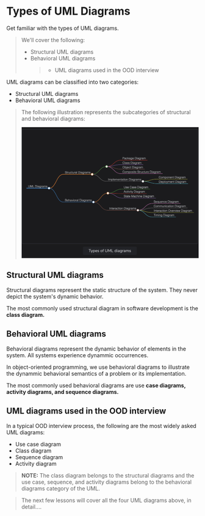 # Types of UML Diagrams

Get familiar with the types of UML diagrams.

> We'll cover the following:
>
> - Structural UML diagrams
> - Behavioral UML diagrams
>   > - UML diagrams used in the OOD interview

UML diagrams can be classified into two categories:

- Structural UML diagrams
- Behavioral UML diagrams

> The following illustration represents the subcategories of structural and behavioral diagrams:
>
> ![types of UML diagrams](./images/types%20of%20UML%20diagrams.png)

## Structural UML diagrams

Structural diagrams represent the static structure of the system. They never depict the system's dynamic behavior.

The most commonly used structural diagram in software development is the **class diagram.**

## Behavioral UML diagrams

Behavioral diagrams represent the dynamic behavior of elements in the system. All systems experience dynammic occurrences.

In object-oriented programming, we use behavioral diagrams to illustrate the dynammic behavioral semantics of a problem or its implementation.

The most commonly used behavioral diagrams are use **case diagrams, activity diagrams, and sequence diagrams.**

## UML diagrams used in the OOD interview

In a typical OOD interview process, the following are the most widely asked UML diagrams:

- Use case diagram
- Class diagram
- Sequence diagram
- Activity diagram

> **NOTE:** The class diagram belongs to the structural diagrams and the use case, sequence, and activity diagrams belong to the behavioral diagrams category of the UML.

> The next few lessons will cover all the four UML diagrams above, in detail....
